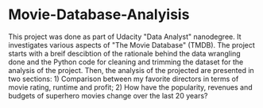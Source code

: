 # Movie-Database-Analyisis
This project was done as part of Udacity "Data Analyst" nanodegree. It investigates various aspects of "The Movie Database" (TMDB). The project starts with a breif descibtion of the rationale behind the data wrangling done and the Python code for cleaning and trimming the dataset for the analysis of the project. Then, the analysis of the projected are presented in two sections: 1) Comparison between my favorite directors in terms of movie rating, runtime and profit; 2) How have the popularity, revenues and budgets of superhero movies change over the last 20 years?
